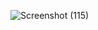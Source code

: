 
![Screenshot (115)](https://github.com/pundalik1975/worldtime/assets/143199674/5036a082-b76d-430d-bf70-3f506803e442)
